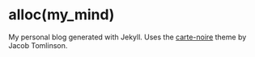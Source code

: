 # alloc(my_mind)
My personal blog generated with Jekyll. Uses the
[carte-noire](https://github.com/jacobtomlinson/carte-noire) theme by Jacob
Tomlinson.
